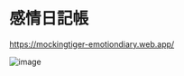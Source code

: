 # 感情日記帳

https://mockingtiger-emotiondiary.web.app/

![image](https://github.com/mocking-tiger/emotion-diary/assets/151588293/34ca63fe-4c1f-4e21-a554-64560db7f09e)


